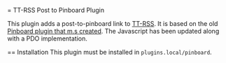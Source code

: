 = TT-RSS Post to Pinboard Plugin

This plugin adds a post-to-pinboard link to [TT-RSS](https://tt-rss.org/). It is
based on the old [Pinboard plugin that m.s created](https://tt-rss.org/oldforum/viewtopic.php?t=1422).
The Javascript has been updated along with a PDO implementation.

== Installation
This plugin must be installed in `plugins.local/pinboard`.